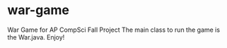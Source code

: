 # war-game
War Game for AP CompSci Fall Project
The main class to run the game is the War.java. Enjoy!
